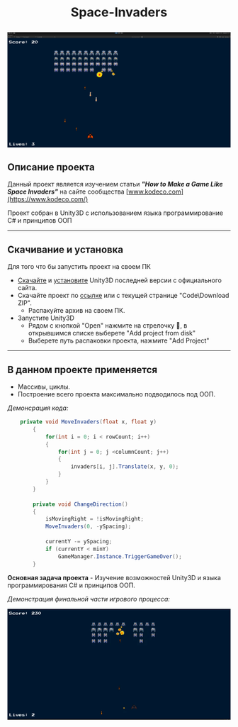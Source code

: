 # <p align="center"> Space-Invaders</p>

<div align="Center">
    <img src = https://github.com/iFEL1x/iFEL1x/blob/main/Resources/Screenshots/Screen(Space-Invaders)(0).jpg width="600">
</div>

## Описание проекта

Данный проект является изучением статьи 
***"How to Make a Game Like Space Invaders"*** на сайте сообщества [www.kodeco.com](https://www.kodeco.com/)

Проект собран в Unity3D с использованием языка программирование C# и принципов ООП

___
## Скачивание и установка
Для того что бы запустить проект на своем ПК

* [Скачайте](https://unity3d.com/ru/get-unity/download) и [установите](https://docs.unity3d.com/2018.2/Documentation/Manual/InstallingUnity.html) Unity3D последней версии с официального сайта.
* Скачайте проект по [ссылке](https://github.com/iFEL1x/) или с текущей странице "Code\Download ZIP".
    + Распакуйте архив на своем ПК.
* Запустите Unity3D
    + Рядом с кнопкой "Open" нажмите на стрелочку :arrow_down_small:, в открывшимся списке выберете "Add project from disk"
    + Выберете путь распаковки проекта, нажмите "Add Project"

___
## В данном проекте применяется
* Массивы, циклы.
* Построение всего проекта максимально подводилось под ООП.

*Демонсрация кода:*

```C#
    private void MoveInvaders(float x, float y)
        {
            for(int i = 0; i < rowCount; i++)
            {
                for(int j = 0; j <columnCount; j++)
                {
                    invaders[i, j].Translate(x, y, 0);
                }
            }
        }

        private void ChangeDirection()
        {
            isMovingRight = !isMovingRight;
            MoveInvaders(0, -ySpacing);

            currentY -= ySpacing;
            if (currentY < minY)
                GameManager.Instance.TriggerGameOver();
        }
```

**Основная задача проекта** - Изучение возможностей Unity3D и языка программирования С# и принципов ООП.

*Демонстрация финальной части игрового процесса:*

![Space-Invaders](https://github.com/iFEL1x/iFEL1x/blob/main/Resources/Image/Gif/mp4%20to%20GIT(Space-Invaders).gif)
